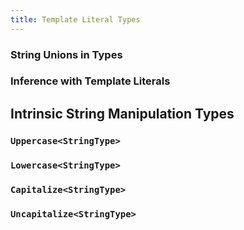 ```yaml
---
title: Template Literal Types
---
```


### String Unions in Types

### Inference with Template Literals

## Intrinsic String Manipulation Types

### `Uppercase<StringType>`

### `Lowercase<StringType>`

### `Capitalize<StringType>`

### `Uncapitalize<StringType>`
